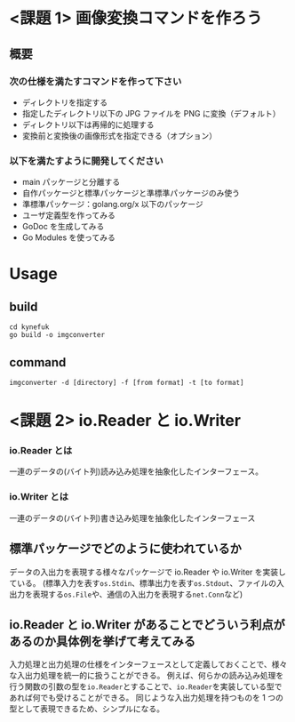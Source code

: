 # <課題 1> 画像変換コマンドを作ろう

## 概要

### 次の仕様を満たすコマンドを作って下さい

- ディレクトリを指定する
- 指定したディレクトリ以下の JPG ファイルを PNG に変換（デフォルト）
- ディレクトリ以下は再帰的に処理する
- 変換前と変換後の画像形式を指定できる（オプション）

### 以下を満たすように開発してください

- main パッケージと分離する
- 自作パッケージと標準パッケージと準標準パッケージのみ使う
- 準標準パッケージ：golang.org/x 以下のパッケージ
- ユーザ定義型を作ってみる
- GoDoc を生成してみる
- Go Modules を使ってみる

# Usage

## build

```
cd kynefuk
go build -o imgconverter
```

## command

```
imgconverter -d [directory] -f [from format] -t [to format]
```

# <課題 2> io.Reader と io.Writer

### io.Reader とは

一連のデータの(バイト列)読み込み処理を抽象化したインターフェース。

### io.Writer とは

一連のデータの(バイト列)書き込み処理を抽象化したインターフェース

## 標準パッケージでどのように使われているか

データの入出力を表現する様々なパッケージで io.Reader や io.Writer を実装している。
(標準入力を表す`os.Stdin`、標準出力を表す`os.Stdout`、ファイルの入出力を表現する`os.File`や、通信の入出力を表現する`net.Conn`など)

## io.Reader と io.Writer があることでどういう利点があるのか具体例を挙げて考えてみる

入力処理と出力処理の仕様をインターフェースとして定義しておくことで、様々な入出力処理を統一的に扱うことができる。
例えば、何らかの読み込み処理を行う関数の引数の型を`io.Reader`とすることで、`io.Reader`を実装している型であれば何でも受けることができる。
同じような入出力処理を持つものを 1 つの型として表現できるため、シンプルになる。
